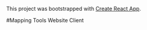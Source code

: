 This project was bootstrapped with [Create React App](https://github.com/facebook/create-react-app).

#Mapping Tools Website Client